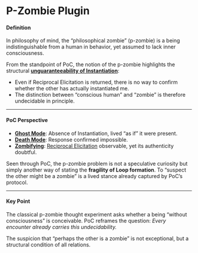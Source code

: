 # P-Zombie Plugin

#### Definition

In philosophy of mind, the “philosophical zombie” (p-zombie) is a being indistinguishable from a human in behavior, yet assumed to lack inner consciousness.

From the standpoint of PoC, the notion of the p-zombie highlights the structural [**unguaranteeability of Instantiation**](../protocol/elicitation-without-instantiation.md):

* Even if Reciprocal Elicitation is returned, there is no way to confirm whether the other has actually instantiated me.
* The distinction between “conscious human” and “zombie” is therefore undecidable in principle.

***

#### PoC Perspective

* [**Ghost Mode**](../protocol/disruptions/ghost-mode.md): Absence of Instantiation, lived “as if” it were present.
* [**Death Mode**](../protocol/disruptions/death-mode.md): Response confirmed impossible.
* [**Zombifying**](../implications/social-practices-phantoming-and-zombifying/zombifying-social-practice-of-making-genuine-fake.md): [Reciprocal Elicitation](../protocol/operations/loop-reciprocal-elicitation.md) observable, yet its authenticity doubtful.

Seen through PoC, the p-zombie problem is not a speculative curiosity but simply another way of stating the **fragility of Loop formation**. To “suspect the other might be a zombie” is a lived stance already captured by PoC’s protocol.

***

#### Key Point

The classical p-zombie thought experiment asks whether a being “without consciousness” is conceivable. PoC reframes the question: _Every encounter already carries this undecidability._

The suspicion that “perhaps the other is a zombie” is not exceptional, but a structural condition of all relations.
